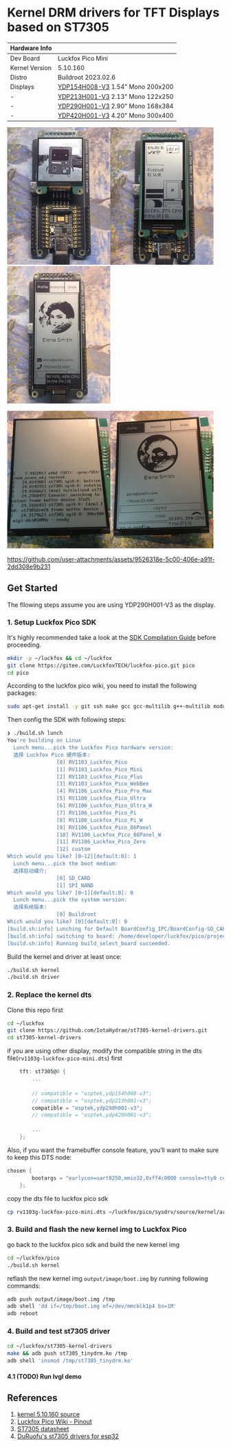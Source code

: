 # Kernel DRM drivers for TFT Displays based on ST7305

| Hardware Info  |                                                                             |
|----------------|-----------------------------------------------------------------------------|
| Dev Board      | Luckfox Pico Mini                                                           |
| Kernel Version | 5.10.160                                                                    |
| Distro         | Buildroot 2023.02.6                                                         |
| Displays       | [YDP154H008-V3](https://yuyinglcd.com/products/1/17/500) 1.54" Mono 200x200 |
| -              | [YDP213H001-V3](https://yuyinglcd.com/products/1/17/260) 2.13" Mono 122x250 |
| -              | [YDP290H001-V3](https://yuyinglcd.com/products/1/17/261) 2.90" Mono 168x384 |
| -              | [YDP420H001-V3](https://yuyinglcd.com/products/1/17/262) 4.20" Mono 300x400 |

![bmo](./assets/ydp154h008_v3_bmo.jpg)![stress](./assets/ydp213h001_v3_stress.jpg)![widgets](./assets/ydp290h001_v3_widgets.jpg)

![console](./assets/ydp420h001_v3_console.jpg)![widgets](./assets/ydp420h001_v3_widgets.jpg)



https://github.com/user-attachments/assets/9526318e-5c00-406e-a91f-2dd308e9b231



## Get Started

The fllowing steps assume you are using YDP290H001-V3 as the display.

### 1. Setup Luckfox Pico SDK

It's highly recommended take a look at the [SDK Compilation Guide](https://wiki.luckfox.com/zh/Luckfox-Pico-Plus-Mini/SDK-Image-Compilation) before proceeding.

```bash
mkdir -p ~/luckfox && cd ~/luckfox
git clone https://gitee.com/LuckfoxTECH/luckfox-pico.git pico
cd pico
```

According to the luckfox pico wiki, you need to install the following packages:
```bash
sudo apt-get install -y git ssh make gcc gcc-multilib g++-multilib module-assistant expect g++ gawk texinfo libssl-dev bison flex fakeroot cmake unzip gperf autoconf device-tree-compiler libncurses5-dev pkg-config bc python-is-python3 passwd openssl openssh-server openssh-client vim file cpio rsync curl
```

Then config the SDK with following steps:

```bash
❯ ./build.sh lunch
You're building on Linux
  Lunch menu...pick the Luckfox Pico hardware version:
  选择 Luckfox Pico 硬件版本:
                [0] RV1103_Luckfox_Pico
                [1] RV1103_Luckfox_Pico_Mini
                [2] RV1103_Luckfox_Pico_Plus
                [3] RV1103_Luckfox_Pico_WebBee
                [4] RV1106_Luckfox_Pico_Pro_Max
                [5] RV1106_Luckfox_Pico_Ultra
                [6] RV1106_Luckfox_Pico_Ultra_W
                [7] RV1106_Luckfox_Pico_Pi
                [8] RV1106_Luckfox_Pico_Pi_W
                [9] RV1106_Luckfox_Pico_86Panel
                [10] RV1106_Luckfox_Pico_86Panel_W
                [11] RV1106_Luckfox_Pico_Zero
                [12] custom
Which would you like? [0~12][default:0]: 1
  Lunch menu...pick the boot medium:
  选择启动媒介:
                [0] SD_CARD
                [1] SPI_NAND
Which would you like? [0~1][default:0]: 0
  Lunch menu...pick the system version:
  选择系统版本:
                [0] Buildroot
Which would you like? [0][default:0]: 0
[build.sh:info] Lunching for Default BoardConfig_IPC/BoardConfig-SD_CARD-Buildroot-RV1103_Luckfox_Pico_Mini-IPC.mk boards...
[build.sh:info] switching to board: /home/developer/luckfox/pico/project/cfg/BoardConfig_IPC/BoardConfig-SD_CARD-Buildroot-RV1103_Luckfox_Pico_Mini-IPC.mk
[build.sh:info] Running build_select_board succeeded.
```

Build the kernel and driver at least once:

```bash
./build.sh kernel
./build.sh driver
```

### 2. Replace the kernel dts

Clone this repo first
```bash
cd ~/luckfox
git clone https://github.com/IotaHydrae/st7305-kernel-drivers.git
cd st7305-kernel-drivers
```

if you are using other display, modify the compatible string in the dts file(`rv1103g-luckfox-pico-mini.dts`) first

```c
	tft: st7305@0 {
		...

		// compatible = "osptek,ydp154h008-v3";
		// compatible = "osptek,ydp213h001-v3";
		compatible = "osptek,ydp290h001-v3";
		// compatible = "osptek,ydp420h001-v3";

		...
	};
```

Also, if you want the framebuffer console feature, you’ll want to make sure to keep this DTS node:
```c
chosen {
		bootargs = "earlycon=uart8250,mmio32,0xff4c0000 console=tty0 console=ttyFIQ0 root=/dev/mmcblk1p7 rootwait snd_soc_core.prealloc_buffer_size_kbytes=16 coherent_pool=0";
	};
```

copy the dts file to luckfox pico sdk

```bash
cp rv1103g-luckfox-pico-mini.dts ~/luckfox/pico/sysdrv/source/kernel/arch/arm/boot/dts/rv1103g-luckfox-pico-mini.dts
```

### 3. Build and flash the new kernel img to Luckfox Pico

go back to the luckfox pico sdk and build the new kernel img
```bash
cd ~/luckfox/pico
./build.sh kernel
```


reflash the new kernel img `output/image/boot.img` by running following commands:

```bash
adb push output/image/boot.img /tmp
adb shell 'dd if=/tmp/boot.img of=/dev/mmcblk1p4 bs=1M'
adb reboot
```

### 4. Build and test st7305 driver

```bash
cd ~/luckfox/st7305-kernel-drivers
make && adb push st7305_tinydrm.ko /tmp
adb shell 'insmod /tmp/st7305_tinydrm.ko'
```

#### 4.1 (TODO) Run lvgl demo

## References

1. [kernel 5.10.160 source](https://elixir.bootlin.com/linux/v5.10.160/source)
2. [Luckfox Pico Wiki - Pinout](https://wiki.luckfox.com/zh/Luckfox-Pico-Plus-Mini/Pinout)
3. [ST7305 datasheet](https://admin.osptek.com/uploads/ST_7305_V0_2_d0b99d9cdb.pdf)
4. [DuRuofu's st7305 drivers for esp32](https://github.com/DuRuofu/esp-idf-st7305-Ink-screen)
